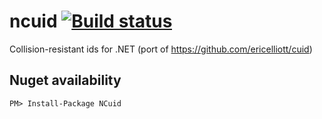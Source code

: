 ncuid [![Build status](https://ci.appveyor.com/api/projects/status/s1e5w82tc8k6d9cg)](https://ci.appveyor.com/project/moonpyk/ncuid)
=====

Collision-resistant ids for .NET (port of https://github.com/ericelliott/cuid)

## Nuget availability

    PM> Install-Package NCuid
